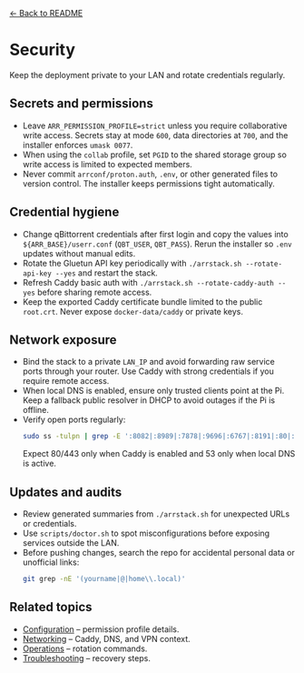 [← Back to README](../README.md)

# Security

Keep the deployment private to your LAN and rotate credentials regularly.

## Secrets and permissions
- Leave `ARR_PERMISSION_PROFILE=strict` unless you require collaborative write access. Secrets stay at mode `600`, data directories at `700`, and the installer enforces `umask 0077`.
- When using the `collab` profile, set `PGID` to the shared storage group so write access is limited to expected members.
- Never commit `arrconf/proton.auth`, `.env`, or other generated files to version control. The installer keeps permissions tight automatically.

## Credential hygiene
- Change qBittorrent credentials after first login and copy the values into `${ARR_BASE}/userr.conf` (`QBT_USER`, `QBT_PASS`). Rerun the installer so `.env` updates without manual edits.
- Rotate the Gluetun API key periodically with `./arrstack.sh --rotate-api-key --yes` and restart the stack.
- Refresh Caddy basic auth with `./arrstack.sh --rotate-caddy-auth --yes` before sharing remote access.
- Keep the exported Caddy certificate bundle limited to the public `root.crt`. Never expose `docker-data/caddy` or private keys.

## Network exposure
- Bind the stack to a private `LAN_IP` and avoid forwarding raw service ports through your router. Use Caddy with strong credentials if you require remote access.
- When local DNS is enabled, ensure only trusted clients point at the Pi. Keep a fallback public resolver in DHCP to avoid outages if the Pi is offline.
- Verify open ports regularly:
  ```bash
  sudo ss -tulpn | grep -E ':8082|:8989|:7878|:9696|:6767|:8191|:80|:443|:53'
  ```
  Expect 80/443 only when Caddy is enabled and 53 only when local DNS is active.

## Updates and audits
- Review generated summaries from `./arrstack.sh` for unexpected URLs or credentials.
- Use `scripts/doctor.sh` to spot misconfigurations before exposing services outside the LAN.
- Before pushing changes, search the repo for accidental personal data or unofficial links:
  ```bash
  git grep -nE '(yourname|@|home\\.local)'
  ```

## Related topics
- [Configuration](configuration.md) – permission profile details.
- [Networking](networking.md) – Caddy, DNS, and VPN context.
- [Operations](operations.md) – rotation commands.
- [Troubleshooting](troubleshooting.md) – recovery steps.
